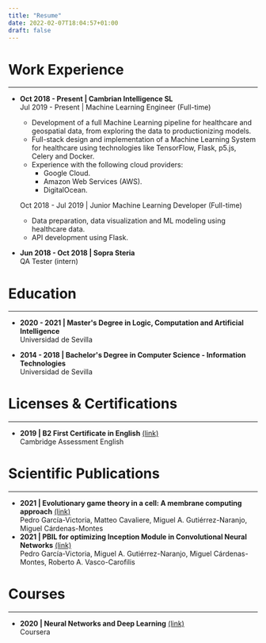 ```yaml
---
title: "Resume"
date: 2022-02-07T18:04:57+01:00
draft: false
---
```


# Work Experience
---
- **Oct 2018 - Present | Cambrian Intelligence SL**  
  Jul 2019 - Present | Machine Learning Engineer (Full-time)  
  - Development of a full Machine Learning pipeline for healthcare and geospatial data, from exploring the data to productionizing models.
  - Full-stack design and implementation of a Machine Learning System for healthcare using technologies like TensorFlow, Flask, p5.js, Celery and Docker.
  - Experience with the following cloud providers:  
    - Google Cloud.  
    - Amazon Web Services (AWS).
    - DigitalOcean.

  
  Oct 2018 - Jul 2019 | Junior Machine Learning Developer (Full-time)
  - Data preparation, data visualization and ML modeling using healthcare data.
  - API development using Flask.
- **Jun 2018 - Oct 2018 | Sopra Steria**  
  QA Tester (intern)


# Education
---
- **2020 - 2021 | Master's Degree in Logic, Computation and Artificial Intelligence**  
    Universidad de Sevilla

- **2014 - 2018 | Bachelor's Degree in Computer Science - Information Technologies**  
    Universidad de Sevilla

# Licenses & Certifications
---
- **2019 | B2 First Certificate in English** [(link)](/files/B2.pdf)  
    Cambridge Assessment English

# Scientific Publications
---
- **2021 | Evolutionary game theory in a cell: A membrane computing approach** [(link)](https://www.sciencedirect.com/science/article/pii/S002002552101330X?dgcid=author)  
    Pedro García-Victoria, Matteo Cavaliere, Miguel A. Gutiérrez-Naranjo, Miguel Cárdenas-Montes
- **2021 | PBIL for optimizing Inception Module in Convolutional Neural Networks** [(link)](https://academic.oup.com/jigpal/advance-article-abstract/doi/10.1093/jigpal/jzac022/6530598)  
    Pedro García-Victoria, Miguel A. Gutiérrez-Naranjo, Miguel Cárdenas-Montes, Roberto A. Vasco-Carofilis

# Courses
---
- **2020 | Neural Networks and Deep Learning** [(link)](/files/Coursera_T6CDVXB4YJUD.pdf)  
    Coursera